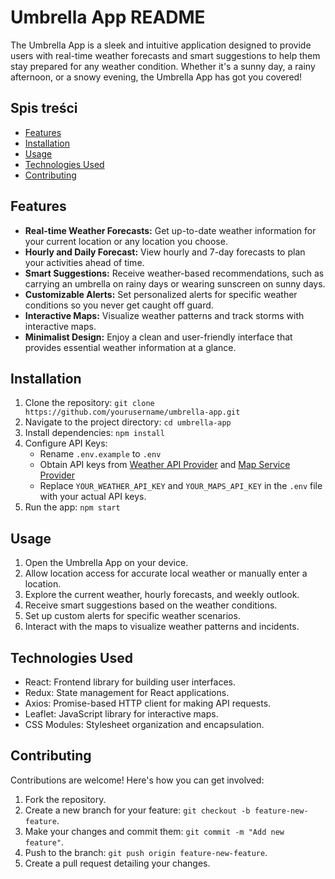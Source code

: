 # Umbrella App README

The Umbrella App is a sleek and intuitive application designed to provide users with real-time weather forecasts and smart suggestions to help them stay prepared for any weather condition. Whether it's a sunny day, a rainy afternoon, or a snowy evening, the Umbrella App has got you covered!

## Spis treści

- [Features](#features)
- [Installation](#installation)
- [Usage](#usage)
- [Technologies Used](#technologies-used)
- [Contributing](#contributing)

## Features

- **Real-time Weather Forecasts:** Get up-to-date weather information for your current location or any location you choose.
- **Hourly and Daily Forecast:** View hourly and 7-day forecasts to plan your activities ahead of time.
- **Smart Suggestions:** Receive weather-based recommendations, such as carrying an umbrella on rainy days or wearing sunscreen on sunny days.
- **Customizable Alerts:** Set personalized alerts for specific weather conditions so you never get caught off guard.
- **Interactive Maps:** Visualize weather patterns and track storms with interactive maps.
- **Minimalist Design:** Enjoy a clean and user-friendly interface that provides essential weather information at a glance.

## Installation

1. Clone the repository: `git clone https://github.com/yourusername/umbrella-app.git`
2. Navigate to the project directory: `cd umbrella-app`
3. Install dependencies: `npm install`
4. Configure API Keys:
   - Rename `.env.example` to `.env`
   - Obtain API keys from [Weather API Provider](https://weatherapi.com) and [Map Service Provider](https://mapsapi.com)
   - Replace `YOUR_WEATHER_API_KEY` and `YOUR_MAPS_API_KEY` in the `.env` file with your actual API keys.
5. Run the app: `npm start`

## Usage

1. Open the Umbrella App on your device.
2. Allow location access for accurate local weather or manually enter a location.
3. Explore the current weather, hourly forecasts, and weekly outlook.
4. Receive smart suggestions based on the weather conditions.
5. Set up custom alerts for specific weather scenarios.
6. Interact with the maps to visualize weather patterns and incidents.

## Technologies Used

- React: Frontend library for building user interfaces.
- Redux: State management for React applications.
- Axios: Promise-based HTTP client for making API requests.
- Leaflet: JavaScript library for interactive maps.
- CSS Modules: Stylesheet organization and encapsulation.

## Contributing

Contributions are welcome! Here's how you can get involved:

1. Fork the repository.
2. Create a new branch for your feature: `git checkout -b feature-new-feature`.
3. Make your changes and commit them: `git commit -m "Add new feature"`.
4. Push to the branch: `git push origin feature-new-feature`.
5. Create a pull request detailing your changes.

